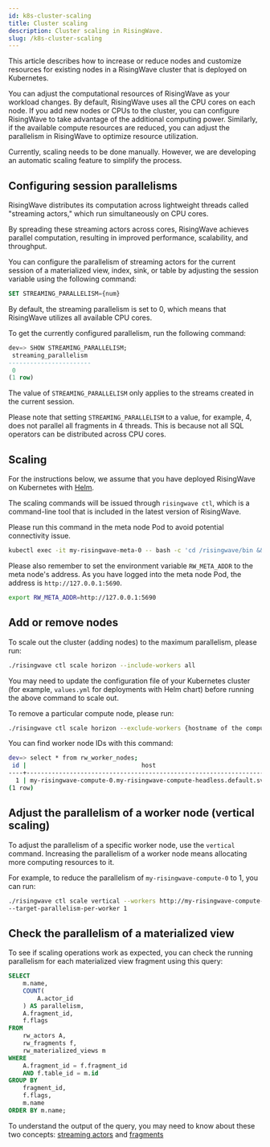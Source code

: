 ```yaml
---
id: k8s-cluster-scaling
title: Cluster scaling
description: Cluster scaling in RisingWave.
slug: /k8s-cluster-scaling
---
```

<head>
  <link rel="canonical" href="https://docs.risingwave.com/docs/current/k8s-cluster-scaling/" />
</head>
This article describes how to increase or reduce nodes and customize resources for existing nodes in a RisingWave cluster that is deployed on Kubernetes.

You can adjust the computational resources of RisingWave as your workload changes. By default, RisingWave uses all the CPU cores on each node. If you add new nodes or CPUs to the cluster, you can configure RisingWave to take advantage of the additional computing power. Similarly, if the available compute resources are reduced, you can adjust the parallelism in RisingWave to optimize resource utilization.

Currently, scaling needs to be done manually. However, we are developing an automatic scaling feature to simplify the process.

## Configuring session parallelisms

RisingWave distributes its computation across lightweight threads called "streaming actors," which run simultaneously on CPU cores.

By spreading these streaming actors across cores, RisingWave achieves parallel computation, resulting in improved performance, scalability, and throughput.

You can configure the parallelism of streaming actors for the current session of a materialized view, index, sink, or table by adjusting the session variable using the following command:

```sql
SET STREAMING_PARALLELISM={num}
```

By default, the streaming parallelism is set to 0, which means that RisingWave utilizes all available CPU cores.

To get the currently configured parallelism, run the following command:

```sql
dev=> SHOW STREAMING_PARALLELISM;
 streaming_parallelism
-----------------------
 0
(1 row)
```

The value of `STREAMING_PARALLELISM` only applies to the streams created in the current session.

Please note that setting `STREAMING_PARALLELISM` to a value, for example, 4, does not parallel all fragments in 4 threads. This is because not all SQL operators can be distributed across CPU cores.

## Scaling

For the instructions below, we assume that you have deployed RisingWave on Kubernetes with [Helm](/deploy/deploy-k8s-helm.md).

The scaling commands will be issued through `risingwave ctl`, which is a command-line tool that is included in the latest version of RisingWave.

Please run this command in the meta node Pod to avoid potential connectivity issue.

```bash
kubectl exec -it my-risingwave-meta-0 -- bash -c 'cd /risingwave/bin && bash'
```

Please also remember to set the environment variable `RW_META_ADDR` to the meta node's address. As you have logged into the meta node Pod, the address is `http://127.0.0.1:5690`.

```bash
export RW_META_ADDR=http://127.0.0.1:5690
```

## Add or remove nodes

To scale out the cluster (adding nodes) to the maximum parallelism, please run:

```bash
./risingwave ctl scale horizon --include-workers all
```

You may need to update the configuration file of your Kubernetes cluster (for example, `values.yml` for deployments with Helm chart) before running the above command to scale out.

To remove a particular compute node, please run:

```bash
./risingwave ctl scale horizon --exclude-workers {hostname of the compute node}
```

You can find worker node IDs with this command:

```bash
dev=> select * from rw_worker_nodes;
 id |                                host                                | port |     type     |  state  | parallelism | is_streaming | is_serving | is_unschedulable
----+--------------------------------------------------------------------+------+--------------+---------+-------------+--------------+------------+------------------
  1 | my-risingwave-compute-0.my-risingwave-compute-headless.default.svc | 5688 | COMPUTE_NODE | RUNNING |           8 | t            | t          | f
(1 row)
```

## Adjust the parallelism of a worker node (vertical scaling)

To adjust the parallelism of a specific worker node, use the `vertical` command. Increasing the parallelism of a worker node means allocating more computing resources to it.

For example, to reduce the parallelism of `my-risingwave-compute-0` to 1, you can run:

```bash
./risingwave ctl scale vertical --workers http://my-risingwave-compute-0 \
--target-parallelism-per-worker 1
```

## Check the parallelism of a materialized view

To see if scaling operations work as expected, you can check the running parallelism for each materialized view fragment using this query:

```sql
SELECT
    m.name,
    COUNT(
        A.actor_id
    ) AS parallelism,
    A.fragment_id,
    f.flags
FROM
    rw_actors A,
    rw_fragments f,
    rw_materialized_views m
WHERE
    A.fragment_id = f.fragment_id
    AND f.table_id = m.id
GROUP BY
    fragment_id,
    f.flags,
    m.name
ORDER BY m.name;
```

To understand the output of the query, you may need to know about these two concepts: [streaming actors](/concepts/key-concepts.md#streaming-actors) and [fragments](/concepts/key-concepts.md#fragments)
